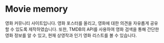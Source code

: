 # Movie memory

영화 커뮤니티 사이트입니다. 영화 포스터를 올리고, 영화에 대한 의견을 자유롭게 공유할 수 있도록 제작하였습니다.
또한, TMDB의 API를 사용하여 영화 검색을 통해 간단한 영화 정보를 알 수 있고, 현재 상영작과 인기 영화 리스트를 볼 수 있습니다.
